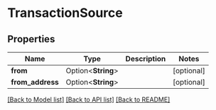 # TransactionSource

## Properties

Name | Type | Description | Notes
------------ | ------------- | ------------- | -------------
**from** | Option<**String**> |  | [optional]
**from_address** | Option<**String**> |  | [optional]

[[Back to Model list]](../README.md#documentation-for-models) [[Back to API list]](../README.md#documentation-for-api-endpoints) [[Back to README]](../README.md)


